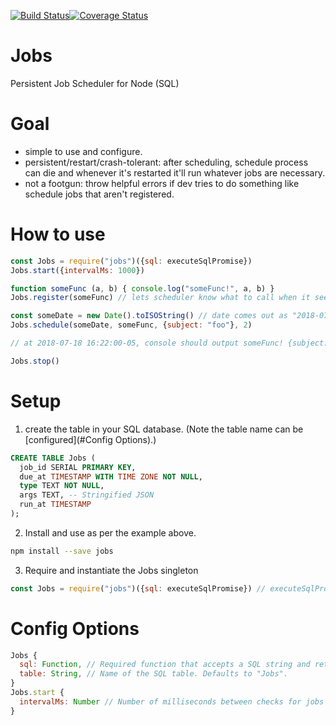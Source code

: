 [![Build Status](https://travis-ci.org/mLuby/jobs.svg?branch=master)](https://travis-ci.org/mLuby/jobs)[![Coverage Status](https://coveralls.io/repos/github/mLuby/jobs/badge.svg?branch=master)](https://coveralls.io/github/mLuby/jobs?branch=master)
# Jobs
Persistent Job Scheduler for Node (SQL)

# Goal
- simple to use and configure.
- persistent/restart/crash-tolerant: after scheduling, schedule process can die and whenever it's restarted it'll run whatever jobs are necessary.
- not a footgun: throw helpful errors if dev tries to do something like schedule jobs that aren't registered.

# How to use
```js
const Jobs = require("jobs")({sql: executeSqlPromise})
Jobs.start({intervalMs: 1000})

function someFunc (a, b) { console.log("someFunc!", a, b) }
Jobs.register(someFunc) // lets scheduler know what to call when it sees a job called 'someFunc'

const someDate = new Date().toISOString() // date comes out as "2018-07-18T16:22:00-05"
Jobs.schedule(someDate, someFunc, {subject: "foo"}, 2)

// at 2018-07-18 16:22:00-05, console should output someFunc! {subject: "foo"} 2

Jobs.stop()
```

# Setup
1. create the table in your SQL database. (Note the table name can be [configured](#Config Options).)
```sql
CREATE TABLE Jobs (
  job_id SERIAL PRIMARY KEY,
  due_at TIMESTAMP WITH TIME ZONE NOT NULL,
  type TEXT NOT NULL,
  args TEXT, -- Stringified JSON
  run_at TIMESTAMP
);
```
2. Install and use as per the example above.
```sh
npm install --save jobs
```
3. Require and instantiate the Jobs singleton
```js
const Jobs = require("jobs")({sql: executeSqlPromise}) // executeSqlPromise :: SqlString
```

# Config Options
```js
Jobs {
  sql: Function, // Required function that accepts a SQL string and returns a Promise of the results resolving as JSON.
  table: String, // Name of the SQL table. Defaults to "Jobs".
}
Jobs.start {
  intervalMs: Number // Number of milliseconds between checks for jobs to run.
}
```
